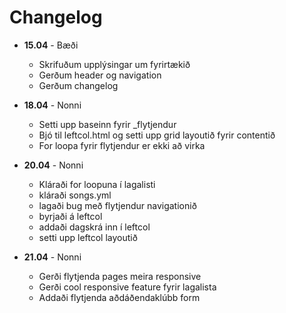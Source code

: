 ---
---
<!-- Þetta er til að skrá  vinnuferlið --> 
<!-- Það er hægt að sjá þessa skrá á síðunni -->
# Changelog
* **15.04** - Bæði
    - Skrifuðum upplýsingar um fyrirtækið
    - Gerðum header og navigation
    - Gerðum changelog

* **18.04** - Nonni
    - Setti upp baseinn fyrir _flytjendur
    - Bjó til leftcol.html og setti upp grid layoutið fyrir contentið
    - For loopa fyrir flytjendur er ekki að virka

* **20.04** - Nonni
    - Kláraði for loopuna í lagalisti
    - kláraði songs.yml
    - lagaði bug með flytjendur navigationið
    - byrjaði á leftcol
    - addaði dagskrá inn í leftcol
    - setti upp leftcol layoutið

* **21.04** - Nonni
    - Gerði flytjenda pages meira responsive
    - Gerði cool responsive feature fyrir lagalista
    - Addaði flytjenda aðdáðendaklúbb form